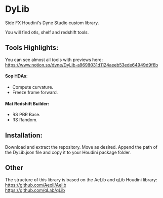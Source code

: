 # DyLib
Side FX Houdini's Dyne Studio custom library.

You will find otls, shelf and redshift tools.

## Tools Highlights:

You can see almost all tools with previews here: https://www.notion.so/dyne/DyLib-a9698031d1124aeeb53ede64949d9f6b
 
#### Sop HDAs:

* Compute curvature.  
* Freeze frame forward.  

#### Mat Redshift Builder:
* RS PBR Base.  
* RS Random.  

## Installation:
Download and extract the repository. Move as desired.
Append the path of the DyLib.json file and copy it to your Houdini package folder.

## Other

The structure of this library is based on the AeLib and qLib Houdini library:  
https://github.com/Aeoll/Aelib  
https://github.com/qLab/qLib
